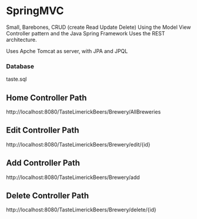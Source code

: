 # SpringMVC
Small, Barebones, CRUD (create Read Update Delete) Using the Model View Controller pattern and the Java Spring Framework
Uses the REST architecture. 

Uses Apche Tomcat as server, with JPA and JPQL
### Database
taste.sql

## Home Controller Path
http://localhost:8080/TasteLimerickBeers/Brewery/AllBreweries

## Edit Controller Path
http://localhost:8080/TasteLimerickBeers/Brewery/edit/{id}

## Add Controller Path
http://localhost:8080/TasteLimerickBeers/Brewery/add

## Delete Controller Path
http://localhost:8080/TasteLimerickBeers/Brewery/delete/{id}
